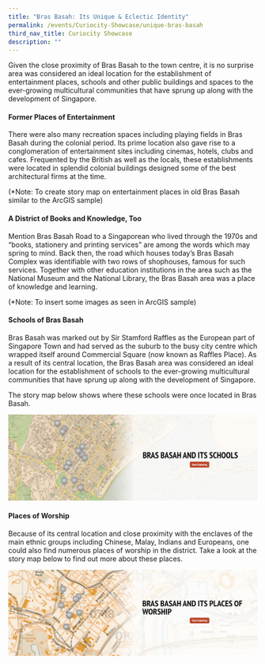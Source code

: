 ```yaml
---
title: "Bras Basah: Its Unique & Eclectic Identity"
permalink: /events/Curiocity-Showcase/unique-bras-basah
third_nav_title: Curiocity Showcase
description: ""
---
```

Given the close proximity of Bras Basah to the town centre, it is no surprise area was considered an ideal location for the establishment of entertainment places, schools and other public buildings and spaces to the ever-growing multicultural communities that have sprung up along with the development of Singapore.

#### **Former Places of Entertainment**

There were also many recreation spaces including playing fields in Bras Basah during the colonial period. Its prime location also gave rise to a conglomeration of entertainment sites including cinemas, hotels, clubs and cafes. Frequented by the British as well as the locals, these establishments were located in splendid colonial buildings designed some of the best architectural firms at the time.

(*Note: To create story map on entertainment places in old Bras Basah similar to the ArcGIS sample)


#### **A District of Books and Knowledge, Too**

Mention Bras Basah Road to a Singaporean who lived through the 1970s and “books, stationery and printing services” are among the words which may spring to mind. Back then, the road which houses today’s Bras Basah Complex was identifiable with two rows of shophouses, famous for such services. Together with other education institutions in the area such as the National Museum and the National Library, the Bras Basah area was a place of knowledge and learning. 

(*Note: To insert some images as seen in ArcGIS sample)

#### **Schools of Bras Basah**

Bras Basah was marked out by Sir Stamford Raffles as the European part of Singapore Town and had served as the suburb to the busy city centre which wrapped itself around Commercial Square (now known as Raffles Place). As a result of its central location, the Bras Basah area was considered an ideal location for the establishment of schools to the ever-growing multicultural communities that have sprung up along with the development of Singapore.

The story map below shows where these schools were once located in Bras Basah.

[![Alt text for image on Isomer site](/images/storymap-image-bras-basah-schools.png)](https://uploads.knightlab.com/storymapjs/04f5c05311b7e48aadefd0cdd269c308/bras-basah-schools/index.html)

#### **Places of Worship**

Because of its central location and close proximity with the enclaves of the main ethnic groups including Chinese, Malay, Indians and Europeans, one could also find numerous places of worship in the district. Take a look at the story map below to find out more about these places.

[![Alt text for image on Isomer site](/images/storymap-image-bras-basah-worship.png)](https://uploads.knightlab.com/storymapjs/04f5c05311b7e48aadefd0cdd269c308/bras-basah-places-of-worship/index.html)